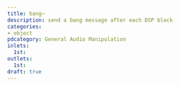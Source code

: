 ```yaml
---
title: bang~
description: send a bang message after each DSP block
categories:
- object
pdcategory: General Audio Manipulation
inlets:
  1st:
outlets:
  1st:
draft: true
---
```


